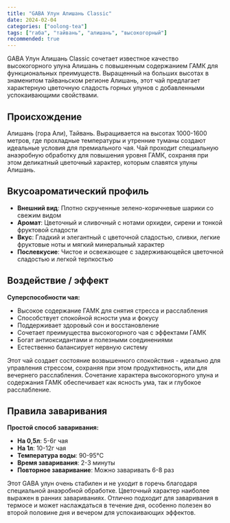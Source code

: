 ```yaml
---
title: "GABA Улун Алишань Classic"
date: 2024-02-04
categories: ["oolong-tea"]
tags: ["габа", "тайвань", "алишань", "высокогорный"]
recommended: true
---
```


GABA Улун Алишань Classic сочетает известное качество высокогорного улуна Алишань с повышенным содержанием ГАМК для функциональных преимуществ. Выращенный на больших высотах в знаменитом тайваньском регионе Алишань, этот чай предлагает характерную цветочную сладость горных улунов с добавленными успокаивающими свойствами.

## Происхождение

Алишань (гора Али), Тайвань. Выращивается на высотах 1000-1600 метров, где прохладные температуры и утренние туманы создают идеальные условия для премиального чая. Чай проходит специальную анаэробную обработку для повышения уровня ГАМК, сохраняя при этом деликатный цветочный характер, которым славятся улуны Алишань.

## Вкусоароматический профиль

- **Внешний вид**: Плотно скрученные зелено-коричневые шарики со свежим видом
- **Аромат**: Цветочный и сливочный с нотами орхидеи, сирени и тонкой фруктовой сладости
- **Вкус**: Гладкий и элегантный с цветочной сладостью, сливки, легкие фруктовые ноты и мягкий минеральный характер
- **Послевкусие**: Чистое и освежающее с задерживающейся цветочной сладостью и легкой терпкостью

## Воздействие / эффект

**Суперспособности чая:**
- Высокое содержание ГАМК для снятия стресса и расслабления
- Способствует спокойной ясности ума и фокусу
- Поддерживает здоровый сон и восстановление
- Сочетает преимущества высокогорного чая с эффектами ГАМК
- Богат антиоксидантами и полезными соединениями
- Естественно балансирует нервную систему

Этот чай создает состояние возвышенного спокойствия - идеально для управления стрессом, сохраняя при этом продуктивность, или для вечернего расслабления. Сочетание характера высокогорного улуна и содержания ГАМК обеспечивает как ясность ума, так и глубокое расслабление.

## Правила заваривания

**Простой способ заваривания:**
- **На 0,5л**: 5-6г чая
- **На 1л**: 10-12г чая
- **Температура воды**: 90-95°C
- **Время заваривания**: 2-3 минуты
- **Повторное заваривание**: Можно заваривать 6-8 раз

Этот GABA улун очень стабилен и не уходит в горечь благодаря специальной анаэробной обработке. Цветочный характер наиболее выражен в ранних завариваниях. Отлично подходит для заваривания в термосе и может наслаждаться в течение дня, особенно полезен во второй половине дня и вечером для успокаивающих эффектов.
